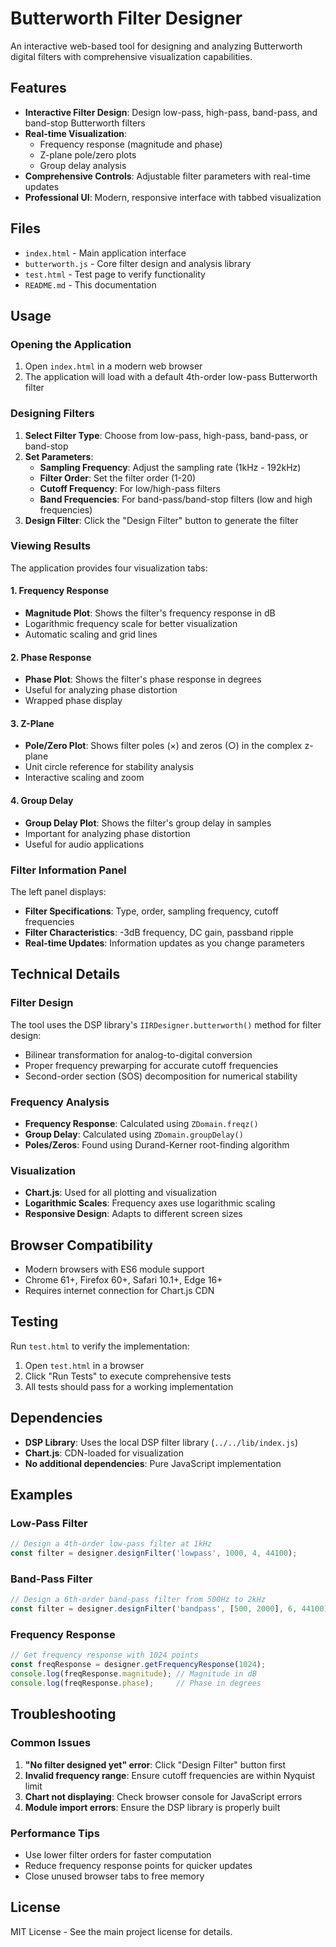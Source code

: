 # Butterworth Filter Designer

An interactive web-based tool for designing and analyzing Butterworth digital filters with comprehensive visualization capabilities.

## Features

- **Interactive Filter Design**: Design low-pass, high-pass, band-pass, and band-stop Butterworth filters
- **Real-time Visualization**: 
  - Frequency response (magnitude and phase)
  - Z-plane pole/zero plots
  - Group delay analysis
- **Comprehensive Controls**: Adjustable filter parameters with real-time updates
- **Professional UI**: Modern, responsive interface with tabbed visualization

## Files

- `index.html` - Main application interface
- `butterworth.js` - Core filter design and analysis library
- `test.html` - Test page to verify functionality
- `README.md` - This documentation

## Usage

### Opening the Application

1. Open `index.html` in a modern web browser
2. The application will load with a default 4th-order low-pass Butterworth filter

### Designing Filters

1. **Select Filter Type**: Choose from low-pass, high-pass, band-pass, or band-stop
2. **Set Parameters**:
   - **Sampling Frequency**: Adjust the sampling rate (1kHz - 192kHz)
   - **Filter Order**: Set the filter order (1-20)
   - **Cutoff Frequency**: For low/high-pass filters
   - **Band Frequencies**: For band-pass/band-stop filters (low and high frequencies)
3. **Design Filter**: Click the "Design Filter" button to generate the filter

### Viewing Results

The application provides four visualization tabs:

#### 1. Frequency Response
- **Magnitude Plot**: Shows the filter's frequency response in dB
- Logarithmic frequency scale for better visualization
- Automatic scaling and grid lines

#### 2. Phase Response
- **Phase Plot**: Shows the filter's phase response in degrees
- Useful for analyzing phase distortion
- Wrapped phase display

#### 3. Z-Plane
- **Pole/Zero Plot**: Shows filter poles (×) and zeros (○) in the complex z-plane
- Unit circle reference for stability analysis
- Interactive scaling and zoom

#### 4. Group Delay
- **Group Delay Plot**: Shows the filter's group delay in samples
- Important for analyzing phase distortion
- Useful for audio applications

### Filter Information Panel

The left panel displays:
- **Filter Specifications**: Type, order, sampling frequency, cutoff frequencies
- **Filter Characteristics**: -3dB frequency, DC gain, passband ripple
- **Real-time Updates**: Information updates as you change parameters

## Technical Details

### Filter Design

The tool uses the DSP library's `IIRDesigner.butterworth()` method for filter design:
- Bilinear transformation for analog-to-digital conversion
- Proper frequency prewarping for accurate cutoff frequencies
- Second-order section (SOS) decomposition for numerical stability

### Frequency Analysis

- **Frequency Response**: Calculated using `ZDomain.freqz()`
- **Group Delay**: Calculated using `ZDomain.groupDelay()`
- **Poles/Zeros**: Found using Durand-Kerner root-finding algorithm

### Visualization

- **Chart.js**: Used for all plotting and visualization
- **Logarithmic Scales**: Frequency axes use logarithmic scaling
- **Responsive Design**: Adapts to different screen sizes

## Browser Compatibility

- Modern browsers with ES6 module support
- Chrome 61+, Firefox 60+, Safari 10.1+, Edge 16+
- Requires internet connection for Chart.js CDN

## Testing

Run `test.html` to verify the implementation:
1. Open `test.html` in a browser
2. Click "Run Tests" to execute comprehensive tests
3. All tests should pass for a working implementation

## Dependencies

- **DSP Library**: Uses the local DSP filter library (`../../lib/index.js`)
- **Chart.js**: CDN-loaded for visualization
- **No additional dependencies**: Pure JavaScript implementation

## Examples

### Low-Pass Filter
```javascript
// Design a 4th-order low-pass filter at 1kHz
const filter = designer.designFilter('lowpass', 1000, 4, 44100);
```

### Band-Pass Filter
```javascript
// Design a 6th-order band-pass filter from 500Hz to 2kHz
const filter = designer.designFilter('bandpass', [500, 2000], 6, 44100);
```

### Frequency Response
```javascript
// Get frequency response with 1024 points
const freqResponse = designer.getFrequencyResponse(1024);
console.log(freqResponse.magnitude); // Magnitude in dB
console.log(freqResponse.phase);     // Phase in degrees
```

## Troubleshooting

### Common Issues

1. **"No filter designed yet" error**: Click "Design Filter" button first
2. **Invalid frequency range**: Ensure cutoff frequencies are within Nyquist limit
3. **Chart not displaying**: Check browser console for JavaScript errors
4. **Module import errors**: Ensure the DSP library is properly built

### Performance Tips

- Use lower filter orders for faster computation
- Reduce frequency response points for quicker updates
- Close unused browser tabs to free memory

## License

MIT License - See the main project license for details.

